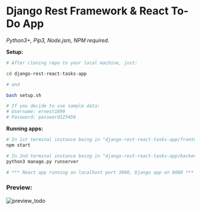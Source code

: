 # Django Rest Framework & React To-Do App

_Python3+, Pip3, Node.jsm, NPM required._

__Setup:__
```bash
# After cloning repo to your local machine, just:

cd django-rest-react-tasks-app

# and

bash setup.sh

# If you decide to use sample data:
# Username: ernest1899
# Password: password123456
```

__Running apps:__
```bash
# In 1st terminal instance being in "django-rest-react-tasks-app/frontend":
npm start

# In 2nd terminal instance being in "django-rest-react-tasks-app/backend":
python3 manage.py runserver

# *** React app running on localhost port 3000, Django app on 8000 ***
```

### Preview:

![preview_todo](https://user-images.githubusercontent.com/59512535/97160641-f2186280-177c-11eb-9087-d9b1dc0a073a.gif)
